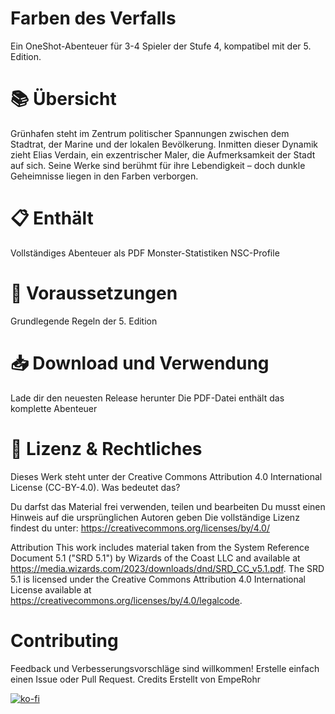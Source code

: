 # Farben des Verfalls
Ein OneShot-Abenteuer für 3-4 Spieler der Stufe 4, kompatibel mit der 5. Edition.


# 📚 Übersicht

Grünhafen steht im Zentrum politischer Spannungen zwischen dem Stadtrat, der Marine und der lokalen Bevölkerung. Inmitten dieser Dynamik zieht Elias Verdain, ein exzentrischer Maler, die Aufmerksamkeit der Stadt auf sich. Seine Werke sind berühmt für ihre Lebendigkeit – doch dunkle Geheimnisse liegen in den Farben verborgen.


# 📋 Enthält

Vollständiges Abenteuer als PDF
Monster-Statistiken
NSC-Profile


# 🎲 Voraussetzungen

Grundlegende Regeln der 5. Edition


# 📥 Download und Verwendung

Lade dir den neuesten Release herunter
Die PDF-Datei enthält das komplette Abenteuer


# 📖 Lizenz & Rechtliches

Dieses Werk steht unter der Creative Commons Attribution 4.0 International License (CC-BY-4.0).
Was bedeutet das?

Du darfst das Material frei verwenden, teilen und bearbeiten
Du musst einen Hinweis auf die ursprünglichen Autoren geben
Die vollständige Lizenz findest du unter: https://creativecommons.org/licenses/by/4.0/

Attribution
This work includes material taken from the System Reference Document 5.1 ("SRD 5.1") by Wizards of the Coast LLC and available at https://media.wizards.com/2023/downloads/dnd/SRD_CC_v5.1.pdf. The SRD 5.1 is licensed under the Creative Commons Attribution 4.0 International License available at https://creativecommons.org/licenses/by/4.0/legalcode.


# Contributing
Feedback und Verbesserungsvorschläge sind willkommen! Erstelle einfach einen Issue oder Pull Request.
Credits
Erstellt von EmpeRohr

[![ko-fi](https://ko-fi.com/img/githubbutton_sm.svg)](https://ko-fi.com/W7W81972T0)
